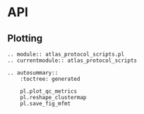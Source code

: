 # API

## Plotting

```{eval-rst}
.. module:: atlas_protocol_scripts.pl
.. currentmodule:: atlas_protocol_scripts

.. autosummary::
    :toctree: generated

    pl.plot_qc_metrics
    pl.reshape_clustermap
    pl.save_fig_mfmt
```
